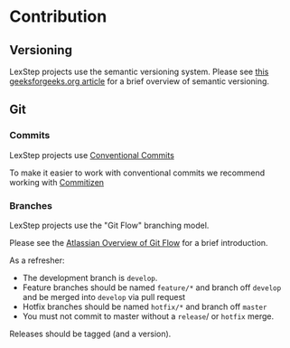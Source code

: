 # Contribution

## Versioning

LexStep projects use the semantic versioning system. Please see [this geeksforgeeks.org article](https://www.geeksforgeeks.org/introduction-semantic-versioning/) for a brief overview of semantic versioning.

## Git

### Commits

LexStep projects use [Conventional Commits](https://dev.to/maxpou/enhance-your-git-log-with-conventional-commits-3ea4)

To make it easier to work with conventional commits we recommend working with [Commitizen](https://github.com/commitizen/cz-cli)

### Branches

LexStep projects use the "Git Flow" branching model.

Please see the [Atlassian Overview of Git Flow](https://www.atlassian.com/git/tutorials/comparing-workflows/gitflow-workflow) for a brief introduction.

As a refresher:

- The development branch is `develop`.
- Feature branches should be named `feature/*` and branch off `develop` and be merged into `develop` via pull request
- Hotfix branches should be named `hotfix/*` and branch off `master`
- You must not commit to master without a `release`/ or `hotfix` merge.

Releases should be tagged (and a version).